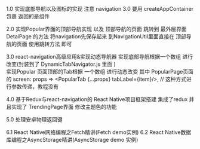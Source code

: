 1.0  实现底部导航以及图标的实现  注意 navigation 3.0 要用 createAppContainer 包裹 返回的是组件

2.0  实现Popular界面的顶部导航实现  以及 顶部导航的页面 跳转到  最外层界面 DetaiPage 的方法 将navigation先保存起来
到NavigationUtil里面直接在 顶部导航的页面 使用跳转方法 即可

3.0  react-navigation高级应用&实现动态导航器 实现底部导航根据一个数组 进行改变(封装到了 DynamicTabNavigator.js 里面 )   
     实现Popular 页面顶部的Tab根据 一个数组 进行动态改变 其中  PopularPage页面   
     的 screen: props => <PopularTab {...props} tabLabel={item}/>,   // 这种方式进行参数传递，教程没有 

4.0  基于Redux与react-navigation的 React Native项目框架搭建  集成了redux  并且实现了 TrendingPage界面 修改主题色的功能 

5.0  处理安卓物理返回键

6.1 React Native网络编程之Fetch精讲(Fetch demo实例)
6.2 React Native数据库编程之AsyncStorage精讲(AsyncStorage demo 实例)